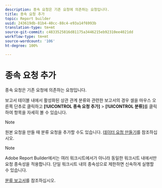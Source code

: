 ```yaml
---
description: 종속 요청은 기존 요청에 의존하는 요청입니다.
title: 종속 요청 추가
topic: Report builder
uuid: 243619db-81b4-40cc-88c4-e93a14f6993b
translation-type: tm+mt
source-git-commit: c4833525816d81175a3446215eb92310ee4021dd
workflow-type: tm+mt
source-wordcount: '106'
ht-degree: 100%

---
```



# 종속 요청 추가

종속 요청은 기존 요청에 의존하는 요청입니다.

보고서 테이블 내에서 활성화된 상관 관계 분류와 관련한 보고서의 경우 셀을 마우스 오른쪽 단추로 클릭하고 **[!UICONTROL 종속 요청 추가]** > **[!UICONTROL 분류]**&#x200B;를 클릭하여 항목을 자세히 볼 수 있습니다.

>[!NOTE]
>
>원본 요청을 만들 때 분류 요청을 추가할 수도 있습니다. [데이터 요청 만들기](/help/analyze/report-builder/data-requests/t-create-a-data-request.md)를 참조하십시오.

>[!NOTE]
>
>Adobe Report Builder에서는 여러 워크시트에서가 아니라 동일한 워크시트 내에서만 요청 종속성을 적용합니다. 단일 워크시트 내의 종속성으로 제한하면 신속하게 실행할 수 있습니다.

[분류 보고서](/help/analyze/reports-analytics/reports-customize/breakdowns.md)를 참조하십시오.
